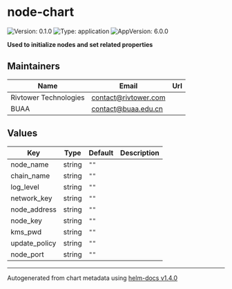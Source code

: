 # node-chart

![Version: 0.1.0](https://img.shields.io/badge/Version-0.1.0-informational?style=flat-square) ![Type: application](https://img.shields.io/badge/Type-application-informational?style=flat-square) ![AppVersion: 6.0.0](https://img.shields.io/badge/AppVersion-6.0.0-informational?style=flat-square)

**Used to initialize nodes and set related properties**

## Maintainers

| Name | Email | Url |
| ---- | ------ | --- |
| Rivtower Technologies | contact@rivtower.com |  |
| BUAA | contact@buaa.edu.cn |  |

## Values

| Key | Type | Default | Description |
|-----|------|---------|-------------|
| node_name | string | `""` |  |
| chain_name | string | `""` |  |
| log_level | string | `""` |  |
| network_key | string | `""` |  |
| node_address | string | `""` |  |
| node_key | string | `""` |  |
| kms_pwd | string | `""` |  |
| update_policy | string | `""` |  |
| node_port | string | `""` |  |


----------------------------------------------
Autogenerated from chart metadata using [helm-docs v1.4.0](https://github.com/norwoodj/helm-docs/releases/v1.4.0)
